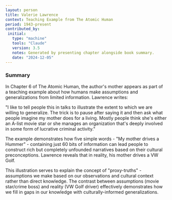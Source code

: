 ```yaml
---
layout: person
title: Valerie Lawrence
context: Teaching Example from The Atomic Human
period: 1943-present
contributed_by:
 initial:
   type: "machine" 
   tools: "Claude"
   version: 3.5
   notes: Generated by presenting chapter alongside book summary.
   date: "2024-12-05"
---
```


### Summary

In Chapter 6 of The Atomic Human, the author's mother appears as part of a teaching example about how humans make assumptions and generalizations from limited information. Lawrence writes:

"I like to tell people this in talks to illustrate the extent to which we are willing to generalize. The trick is to pause after saying it and then ask what people imagine my mother does for a living. Mostly people think she's either an A-list movie star or she manages an organization that's deeply involved in some form of lucrative criminal activity."

The example demonstrates how five simple words - "My mother drives a Hummer" - containing just 60 bits of information can lead people to construct rich but completely unfounded narratives based on their cultural preconceptions. Lawrence reveals that in reality, his mother drives a VW Golf.

This illustration serves to explain the concept of "proxy-truths" - assumptions we make based on our observations and cultural context rather than direct knowledge. The contrast between assumptions (movie star/crime boss) and reality (VW Golf driver) effectively demonstrates how we fill in gaps in our knowledge with culturally-informed generalizations.
